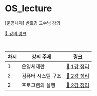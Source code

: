 # OS_lecture
[운영체제] 반효경 교수님 강의

[📎 강의 링크](http://www.kocw.net/home/search/kemView.do?kemId=1046323)

<br>

차시 | 강의 주제 | 링크 |
--- | --- | --- |
1 | 운영체제란 | [📎  1강 정리](https://github.com/jimeaning/OS_lecture/blob/main/1/IntroductiontoOperatingSystems.md)
2 | 컴퓨터 시스템 구조 | [📎 2강 정리](https://github.com/jimeaning/OS_lecture/blob/main/2/SystemStructure%26ProgramExecution1.md)
2 | 프로그램의 실행 | [📎 2강 정리](https://github.com/jimeaning/OS_lecture/blob/main/2/SystemStructure%26ProgramExecution2.md)
